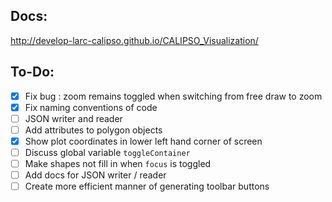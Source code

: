## Docs:

http://develop-larc-calipso.github.io/CALIPSO_Visualization/

## To-Do:

* [x] Fix bug : zoom remains toggled when switching from free draw to zoom
* [x] Fix naming conventions of code
* [ ] JSON writer and reader
* [ ] Add attributes to polygon objects
* [x] Show plot coordinates in lower left hand corner of screen
* [ ] Discuss global variable `toggleContainer`
* [ ] Make shapes not fill in when `focus` is toggled
* [ ] Add docs for JSON writer / reader
* [ ] Create more efficient manner of generating toolbar buttons
